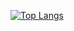 [![Top Langs](https://github-readme-stats.vercel.app/api/top-langs/?username=dedousi&layout=donut)](https://github.com/anuraghazra/github-readme-stats)


